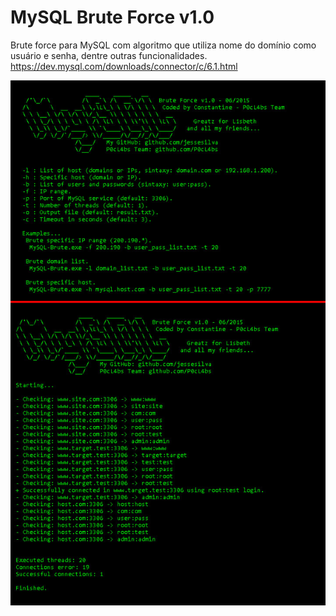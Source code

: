 # MySQL Brute Force v1.0
Brute force para MySQL com algoritmo que utiliza nome do domínio como usuário e senha, dentre outras funcionalidades.
https://dev.mysql.com/downloads/connector/c/6.1.html

![alt tag](https://raw.githubusercontent.com/jessesilva/MySQL-Brute-Force/master/background.jpg)
